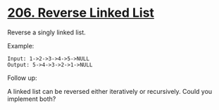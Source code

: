 # [206. Reverse Linked List](https://leetcode.com/problems/reverse-linked-list/)

Reverse a singly linked list.

Example:

```Text
Input: 1->2->3->4->5->NULL
Output: 5->4->3->2->1->NULL
```

Follow up:

A linked list can be reversed either iteratively or recursively. Could you implement both?

